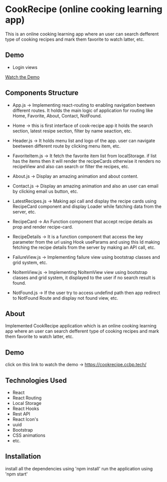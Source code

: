 # CookRecipe (online cooking learning app)

This is an online cooking learning app where an user can search defferent type of cooking recipes and mark them favorite to watch latter, etc.

## Demo

- Login views

[Watch the Demo](https://res.cloudinary.com/dh4dcboea/video/upload/v1718025709/2024-06-10_18-43-56_krqxrc.mkv)

## Components Structure

- App.js -> Implementing react-routing to enabling navigation beetwen different routes. It holds the main logic of application for routing like Home, Favorite, About, Contact, NotFound.

- Home -> this is first interface of cook-recipe app it holds the search section, latest resipe section, filter by name seaction, etc.

- Header.js -> It holds menu list and logo of the app. user can navigate beetween different route by clicking menu item, etc.

- FavoriteItem.js -> It fetch the favorite item list from localStorage. if list has the items then it will render the recipeCards otherwise it renders no recipeView and also can search or filter the recipes, etc.

- About.js -> Display an amazing animation and about content.

- Contact.js -> Display an amazing animation and also an user can email by clicking email us button, etc.

- LatestRecipes.js -> Making api call and display the recipe cards using RecipeCard component and display Loader while fatching data from the server, etc.

- RecipeCard -> An Function component that accept recipe details as prop and render recipe-card.

- RecipeDetails -> It is a function component that access the key parameter from the url using Hook useParams and using this Id making fetching the recipe details from the server by making an API call, etc.

- FailureView.js -> Implementing failure view using bootstrap classes and grid system, etc.

- NoItemView.js -> Implementing NoItemView view using bootstrap classes and grid system, it displayed to the user if no search result is found.

- NotFound.js -> If the user try to access undefind path then app redirect to NotFound Route and display not found view, etc.

## About

Implemented CookRecipe application which is an online cooking learning app where an user can search defferent type of cooking recipes and mark them favorite to watch latter, etc.

## Demo

click on this link to watch the demo -> https://cookrecipe.ccbp.tech/

## Technologies Used

- React
- React Routing
- Local Storage
- React Hooks
- Rest API
- React Icon's
- uuid 
- Bootstrap
- CSS animations
- etc.

## Installation

install all the dependencies using 'npm install' run the application using 'npm start'
